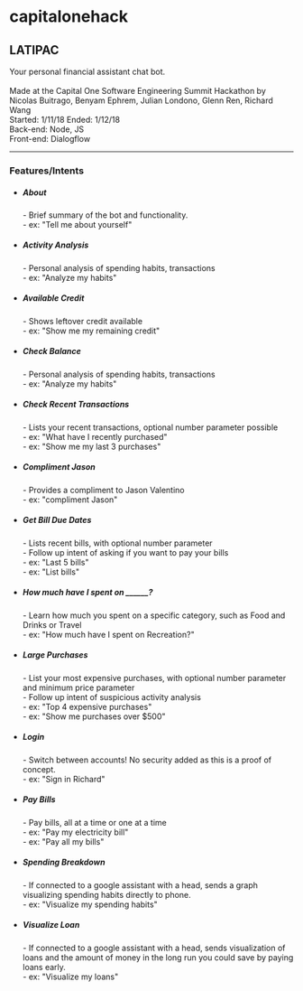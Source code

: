 # capitalonehack

<h2>LATIPAC</h2>
Your personal financial assistant chat bot.

<br>
<br>
Made at the Capital One Software Engineering Summit Hackathon by
Nicolas Buitrago, Benyam Ephrem, Julian Londono, Glenn Ren, Richard Wang
<br>
Started: 1/11/18
Ended: 1/12/18

<br>
Back-end: Node, JS
<br>
Front-end: Dialogflow
<br>

<hr>
<h3>Features/Intents</h3>

<ul>
<li><h5>About</h5>
- Brief summary of the bot and functionality.<br>
- ex: "Tell me about yourself"<br>
</li>
<li><h5>Activity Analysis</h5>
- Personal analysis of spending habits, transactions<br>
- ex: "Analyze my habits"<br>
</li>
<li><h5>Available Credit</h5>
- Shows leftover credit available<br>
- ex: "Show me my remaining credit"<br>
</li>
<li><h5>Check Balance</h5>
- Personal analysis of spending habits, transactions<br>
- ex: "Analyze my habits"<br>
</li>
<li><h5>Check Recent Transactions</h5>
- Lists your recent transactions, optional number parameter possible<br>
- ex: "What have I recently purchased"<br>
- ex: "Show me my last 3 purchases"<br>
</li>
<li><h5>Compliment Jason</h5>
- Provides a compliment to Jason Valentino<br>
- ex: "compliment Jason"<br>
</li>
<li><h5>Get Bill Due Dates</h5>
- Lists recent bills, with optional number parameter<br>
- Follow up intent of asking if you want to pay your bills<br>
- ex: "Last 5 bills"<br>
- ex: "List bills"<br>
</li>
<li><h5>How much have I spent on ______?</h5>
- Learn how much you spent on a specific category, such as Food and Drinks or Travel<br>
- ex: "How much have I spent on Recreation?"<br>
</li>
<li><h5>Large Purchases</h5>
- List your most expensive purchases, with optional number parameter and minimum price parameter<br>
- Follow up intent of suspicious activity analysis <br>
- ex: "Top 4 expensive purchases"<br>
- ex: "Show me purchases over $500"<br>
</li>
<li><h5>Login</h5>
- Switch between accounts! No security added as this is a proof of concept.<br>
- ex: "Sign in Richard"<br>
</li>
<li><h5>Pay Bills</h5>
- Pay bills, all at a time or one at a time<br>
- ex: "Pay my electricity bill"<br>
- ex: "Pay all my bills"<br>
</li>
<li><h5>Spending Breakdown</h5>
- If connected to a google assistant with a head, sends a graph visualizing spending habits directly to phone.<br>
- ex: "Visualize my spending habits"<br>
</li>
<li><h5>Visualize Loan</h5>
- If connected to a google assistant with a head, sends visualization of loans and the amount of money in the long run you could save by paying loans early.<br>
- ex: "Visualize my loans"<br>
</li>
</ul>

